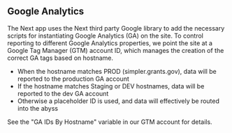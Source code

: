 ## Google Analytics

The Next app uses the Next third party Google library to add the necessary scripts for instantiating Google Analytics (GA) on the site. To control reporting to different Google Analytics properties, we point the site at a Google Tag Manager (GTM) account ID, which manages the creation of the correct GA tags based on hostname.

- When the hostname matches PROD (simpler.grants.gov), data will be reported to the production GA account
- If the hostname matches Staging or DEV hostnames, data will be reported to the dev GA account
- Otherwise a placeholder ID is used, and data will effectively be routed into the abyss

See the "GA IDs By Hostname" variable in our GTM account for details.
